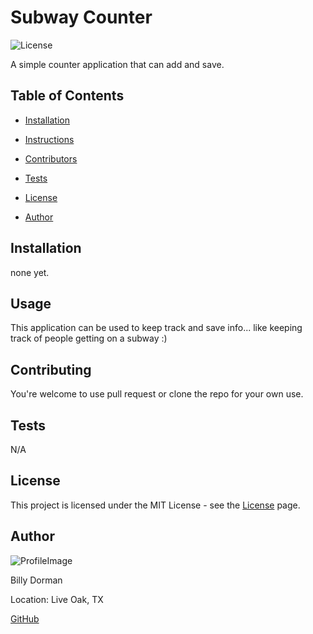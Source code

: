 # Subway Counter
  
![License](https://img.shields.io/static/v1?label=license&message=MIT&color=brightgreen) 

  A simple counter application that can add and save.
  
## Table of Contents
  
* [Installation](#Installation)
  
* [Instructions](#Instructions)
  
* [Contributors](#Contributors)
  
* [Tests](#Tests)
  
* [License](#License)
  
* [Author](#Author)
  
## Installation
  
none yet.
  
## Usage
  
This application can be used to keep track and save info... like keeping track of people getting on a subway :)
  
## Contributing
  
You're welcome to use pull request or clone the repo for your own use.
  
## Tests
  
N/A
  
## License
  
This project is licensed under the MIT License - see the [License](https://choosealicense.com/licenses/mit/) page.
  
## Author
  
![ProfileImage](https://avatars.githubusercontent.com/u/78969397?v=4)
  
Billy Dorman
  
Location: Live Oak, TX
  
[GitHub](https://github.com/ChainRxn12)